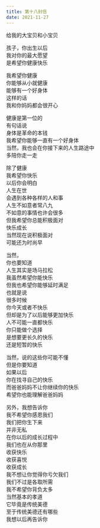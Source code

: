 ```yaml
---      
title: 第十八封信        
date: 2021-11-27            
---              
```

  
  
给我的大宝贝和小宝贝  
  
  
  
孩子，你出生以后  
我对你的最大愿望  
是希望你健康快乐  
  


我希望你健康  
你能够从小就健康  
能够有一个好身体  
这样的话  
我和你妈妈都会很开心  
  


健康是第一位的  
有句话说  
身体是革命的本钱  
我希望你能够一直有一个好身体  
当然，我也会在你接下来的人生路途中  
多陪你走一走  
  

除了健康  
我希望你快乐  
以后你会明白  
人生在世  
会遇到各种各样的人和事  
人生不如意者常八九  
不如意的事情也许会很多  
但我希望你总能积极面对  
快乐成长  
当然现在说积极面对  
可能还为时尚早  
  


当然，  
你也要知道  
人生其实是场马拉松  
我虽然希望你能快乐  
但我也希望你能够延时满足  
也就是说  
很多时候  
你今天或者不快乐  
但却是为了以后能够更加快乐  
人不可能一直都快乐  
你只能做个选择  
是想要更长久的快乐  
还是短暂的快乐  



当然，说的这些你可能不懂  
但是你要知道  
如果以后  
你在找寻自己的快乐  
而爸爸妈妈不让你继续你的快乐  
希望你也能理解爸爸妈妈  
  


另外，我想告诉你  
我不希望你感恩我们  
我们把你生下来  
并非无私  
在你以后的成长过程中  
我们也在从你那里  
收获快乐  
收获喜悦  
收获成长  
我不想让你觉得你亏欠我们  
我们不过是各取所需  
我不希望你背负太多  
当然基本的孝道  
它毕竟是传统美德  
至于传统美德还有哪些  
我想以后再告诉你  
  
  
  
  
  
  
  
